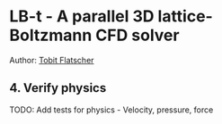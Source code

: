 # LB-t - A parallel 3D lattice-Boltzmann CFD solver

Author: [Tobit Flatscher](https://github.com/2b-t)

## 4. Verify physics

TODO: Add tests for physics - Velocity, pressure, force
